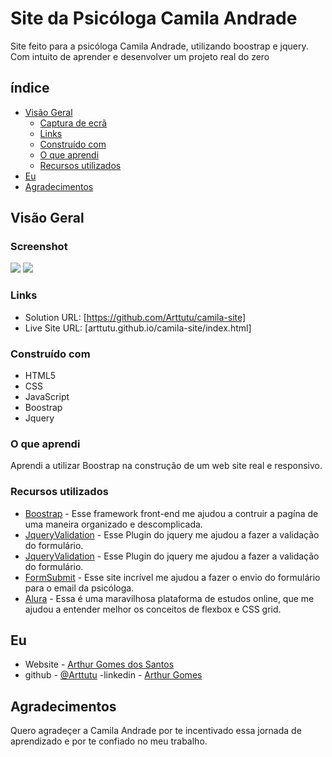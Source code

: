 # Site da Psicóloga Camila Andrade

Site feito para a psicóloga Camila Andrade, utilizando boostrap e jquery. Com intuito de aprender e desenvolver um projeto real do zero

## índice

- [Visão Geral](#visão-geral)
  - [Captura de ecrã](#screenshot)
  - [Links](#links)
  - [Construído com](#Construído-com)
  - [O que aprendi](#O-que-aprendi)
  - [Recursos utilizados](#recursos-utilizados)
- [Eu](#eu)
- [Agradecimentos](#Agradecimentos)

## Visão Geral

### Screenshot

![](./img/captura-tela)
![](./img/captura-tela2)

### Links

- Solution URL: [https://github.com/Arttutu/camila-site]
- Live Site URL: [arttutu.github.io/camila-site/index.html]

### Construído com

- HTML5
- CSS
- JavaScript
- Boostrap
- Jquery

### O que aprendi

Aprendi a utilizar Boostrap na construção de um web site real e responsivo.

### Recursos utilizados

- [Boostrap](https://getbootstrap.com) - Esse framework front-end me ajudou a contruir a pagína de uma maneira organizado e descomplicada.
- [JqueryValidation](https://jqueryvalidation.org/documentation/) - Esse Plugin do jquery me ajudou a fazer a validação do formulário.
- [JqueryValidation](https://jqueryvalidation.org/documentation/) - Esse Plugin do jquery me ajudou a fazer a validação do formulário.
- [FormSubmit](https://formsubmit.co) - Esse site incrível me ajudou a fazer o envio do formulário para o email da psicóloga.
- [Alura](https://www.alura.com.br/) - Essa é uma maravilhosa plataforma de estudos online, que me ajudou a entender melhor os conceitos de flexbox e CSS grid.

## Eu

- Website - [ Arthur Gomes dos Santos](https://arttutu.github.io/meu_portfolio/)
- github - [@Arttutu](https://github.com/Arttutu)
  -linkedin - [Arthur Gomes](https://www.linkedin.com/in/santos-gomes/)

## Agradecimentos

Quero agradeçer a Camila Andrade por te incentivado essa jornada de aprendizado e por te confiado no meu trabalho.
